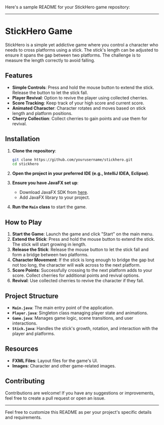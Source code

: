Here's a sample README for your StickHero game repository:

---

# StickHero Game

StickHero is a simple yet addictive game where you control a character who needs to cross platforms using a stick. The stick's length can be adjusted to ensure it spans the gap between two platforms. The challenge is to measure the length correctly to avoid falling.

## Features

- **Simple Controls**: Press and hold the mouse button to extend the stick. Release the button to let the stick fall.
- **Player Revival**: Option to revive the player using collected cherries.
- **Score Tracking**: Keep track of your high score and current score.
- **Animated Character**: Character rotates and moves based on stick length and platform positions.
- **Cherry Collection**: Collect cherries to gain points and use them for revival.


## Installation

1. **Clone the repository**:
    ```bash
    git clone https://github.com/yourusername/stickhero.git
    cd stickhero
    ```

2. **Open the project in your preferred IDE (e.g., IntelliJ IDEA, Eclipse)**.

3. **Ensure you have JavaFX set up**:
    - Download JavaFX SDK from [here](https://openjfx.io/).
    - Add JavaFX library to your project.

4. **Run the `Main` class** to start the game.

## How to Play

1. **Start the Game**: Launch the game and click "Start" on the main menu.
2. **Extend the Stick**: Press and hold the mouse button to extend the stick. The stick will start growing in length.
3. **Release the Stick**: Release the mouse button to let the stick fall and form a bridge between two platforms.
4. **Character Movement**: If the stick is long enough to bridge the gap but not too long, the character will walk across to the next platform.
5. **Score Points**: Successfully crossing to the next platform adds to your score. Collect cherries for additional points and revival options.
6. **Revival**: Use collected cherries to revive the character if they fall.

## Project Structure

- **`Main.java`**: The main entry point of the application.
- **`Player.java`**: Singleton class managing player state and animations.
- **`Game.java`**: Manages game logic, scene transitions, and user interactions.
- **`Stick.java`**: Handles the stick's growth, rotation, and interaction with the player and platforms.

## Resources

- **FXML Files**: Layout files for the game's UI.
- **Images**: Character and other game-related images.

## Contributing

Contributions are welcome! If you have any suggestions or improvements, feel free to create a pull request or open an issue.

---

Feel free to customize this README as per your project's specific details and requirements.
